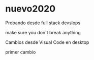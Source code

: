# nuevo2020
Probando desde full stack devslops

make sure you don't break anything

Cambios desde Visual Code en desktop

primer cambio